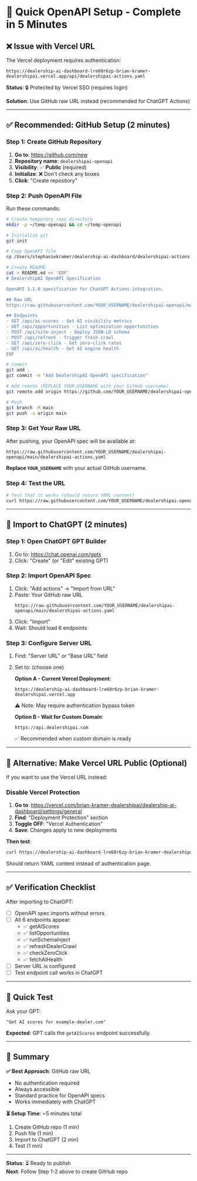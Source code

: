 # 🚀 Quick OpenAPI Setup - Complete in 5 Minutes

## ❌ Issue with Vercel URL

The Vercel deployment requires authentication:
```
https://dealership-ai-dashboard-lre60r6zp-brian-kramer-dealershipai.vercel.app/api/dealershipai-actions.yaml
```

**Status**: 🔒 Protected by Vercel SSO (requires login)

**Solution**: Use GitHub raw URL instead (recommended for ChatGPT Actions)

---

## ✅ Recommended: GitHub Setup (2 minutes)

### Step 1: Create GitHub Repository

1. **Go to**: https://github.com/new
2. **Repository name**: `dealershipai-openapi`
3. **Visibility**: ✅ **Public** (required)
4. **Initialize**: ❌ Don't check any boxes
5. **Click**: "Create repository"

### Step 2: Push OpenAPI File

Run these commands:

```bash
# Create temporary repo directory
mkdir -p ~/temp-openapi && cd ~/temp-openapi

# Initialize git
git init

# Copy OpenAPI file
cp /Users/stephaniekramer/dealership-ai-dashboard/dealershipai-actions.yaml .

# Create README
cat > README.md << 'EOF'
# DealershipAI OpenAPI Specification

OpenAPI 3.1.0 specification for ChatGPT Actions integration.

## Raw URL
https://raw.githubusercontent.com/YOUR_USERNAME/dealershipai-openapi/main/dealershipai-actions.yaml

## Endpoints
- GET /api/ai-scores - Get AI visibility metrics
- GET /api/opportunities - List optimization opportunities  
- POST /api/site-inject - Deploy JSON-LD schema
- POST /api/refresh - Trigger fresh crawl
- GET /api/zero-click - Get zero-click rates
- GET /api/ai/health - Get AI engine health
EOF

# Commit
git add .
git commit -m "Add DealershipAI OpenAPI specification"

# Add remote (REPLACE YOUR_USERNAME with your GitHub username)
git remote add origin https://github.com/YOUR_USERNAME/dealershipai-openapi.git

# Push
git branch -M main
git push -u origin main
```

### Step 3: Get Your Raw URL

After pushing, your OpenAPI spec will be available at:

```
https://raw.githubusercontent.com/YOUR_USERNAME/dealershipai-openapi/main/dealershipai-actions.yaml
```

**Replace `YOUR_USERNAME`** with your actual GitHub username.

### Step 4: Test the URL

```bash
# Test that it works (should return YAML content)
curl https://raw.githubusercontent.com/YOUR_USERNAME/dealershipai-openapi/main/dealershipai-actions.yaml | head -20
```

---

## 🤖 Import to ChatGPT (2 minutes)

### Step 1: Open ChatGPT GPT Builder

1. Go to: https://chat.openai.com/gpts
2. Click: "Create" (or "Edit" existing GPT)

### Step 2: Import OpenAPI Spec

1. Click: "Add actions" → "Import from URL"
2. Paste: Your GitHub raw URL
   ```
   https://raw.githubusercontent.com/YOUR_USERNAME/dealershipai-openapi/main/dealershipai-actions.yaml
   ```
3. Click: "Import"
4. Wait: Should load 6 endpoints

### Step 3: Configure Server URL

1. Find: "Server URL" or "Base URL" field
2. Set to: (choose one)

   **Option A - Current Vercel Deployment**:
   ```
   https://dealership-ai-dashboard-lre60r6zp-brian-kramer-dealershipai.vercel.app
   ```
   ⚠️ Note: May require authentication bypass token

   **Option B - Wait for Custom Domain**:
   ```
   https://api.dealershipai.com
   ```
   ✅ Recommended when custom domain is ready

---

## 🔧 Alternative: Make Vercel URL Public (Optional)

If you want to use the Vercel URL instead:

### Disable Vercel Protection

1. **Go to**: https://vercel.com/brian-kramer-dealershipai/dealership-ai-dashboard/settings/general
2. **Find**: "Deployment Protection" section
3. **Toggle OFF**: "Vercel Authentication"
4. **Save**: Changes apply to new deployments

**Then test**:
```bash
curl https://dealership-ai-dashboard-lre60r6zp-brian-kramer-dealershipai.vercel.app/api/dealershipai-actions.yaml
```

Should return YAML content instead of authentication page.

---

## ✅ Verification Checklist

After importing to ChatGPT:

- [ ] OpenAPI spec imports without errors
- [ ] All 6 endpoints appear:
  - ✅ getAIScores
  - ✅ listOpportunities
  - ✅ runSchemaInject
  - ✅ refreshDealerCrawl
  - ✅ checkZeroClick
  - ✅ fetchAIHealth
- [ ] Server URL is configured
- [ ] Test endpoint call works in ChatGPT

---

## 🎯 Quick Test

Ask your GPT:
```
"Get AI scores for example-dealer.com"
```

**Expected**: GPT calls the `getAIScores` endpoint successfully.

---

## 📝 Summary

**✅ Best Approach**: GitHub raw URL
- No authentication required
- Always accessible
- Standard practice for OpenAPI specs
- Works immediately with ChatGPT

**⏳ Setup Time**: ~5 minutes total
1. Create GitHub repo (1 min)
2. Push file (1 min)
3. Import to ChatGPT (2 min)
4. Test (1 min)

---

**Status**: ⏳ Ready to publish  
**Next**: Follow Step 1-2 above to create GitHub repo

